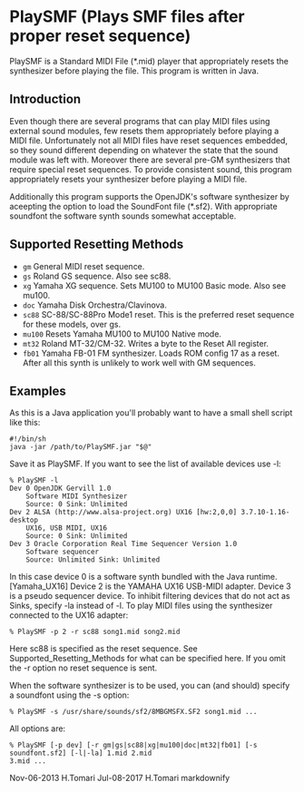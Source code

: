 # PlaySMF (Plays SMF files after proper reset sequence)

PlaySMF is a Standard MIDI File (*.mid) player that appropriately resets the
synthesizer before playing the file. This program is written in Java.

## Introduction

Even though there are several programs that can play MIDI files using external
sound modules, few resets them appropriately before playing a MIDI file.
Unfortunately not all MIDI files have reset sequences embedded, so they sound
different depending on whatever the state that the sound module was left with.
Moreover there are several pre-GM synthesizers that require special reset
sequences. To provide consistent sound, this program appropriately resets your
synthesizer before playing a MIDI file.

Additionally this program supports the OpenJDK's software synthesizer by
aceepting the option to load the SoundFont file (*.sf2). With appropriate
soundfont the software synth sounds somewhat acceptable.

## Supported Resetting Methods
  
* `gm` General MIDI reset sequence.
* `gs` Roland GS sequence. Also see sc88.
* `xg` Yamaha XG sequence. Sets MU100 to MU100 Basic mode. Also see mu100.
* `doc` Yamaha Disk Orchestra/Clavinova.
* `sc88` SC-88/SC-88Pro Mode1 reset. This is the preferred reset sequence for these models, over gs.
* `mu100` Resets Yamaha MU100 to MU100 Native mode.
* `mt32` Roland MT-32/CM-32. Writes a byte to the Reset All register.
* `fb01` Yamaha FB-01 FM synthesizer. Loads ROM config 17 as a reset. After all this synth is unlikely to work well with GM sequences.

## Examples

As this is a Java application you'll probably want to have a small shell script
like this:

```
#!/bin/sh
java -jar /path/to/PlaySMF.jar "$@"
```

Save it as PlaySMF.
If you want to see the list of available devices use -l:

```
% PlaySMF -l
Dev 0 OpenJDK Gervill 1.0
    Software MIDI Synthesizer
    Source: 0 Sink: Unlimited
Dev 2 ALSA (http://www.alsa-project.org) UX16 [hw:2,0,0] 3.7.10-1.16-desktop
    UX16, USB MIDI, UX16
    Source: 0 Sink: Unlimited
Dev 3 Oracle Corporation Real Time Sequencer Version 1.0
    Software sequencer
    Source: Unlimited Sink: Unlimited
```

In this case device 0 is a software synth bundled with the Java runtime.
[Yamaha_UX16] Device 2 is the YAMAHA UX16 USB-MIDI adapter. Device 3 is a
pseudo sequencer device. To inhibit filtering devices that do not act as Sinks,
specify -la instead of -l.
To play MIDI files using the synthesizer connected to the UX16 adapter:

```
% PlaySMF -p 2 -r sc88 song1.mid song2.mid
```

Here sc88 is specified as the reset sequence. See Supported_Resetting_Methods
for what can be specified here. If you omit the -r option no reset sequence is
sent.

When the software synthesizer is to be used, you can (and should) specify a 
soundfont using the -s option:

```
% PlaySMF -s /usr/share/sounds/sf2/8MBGMSFX.SF2 song1.mid ...
```

All options are:

```
% PlaySMF [-p dev] [-r gm|gs|sc88|xg|mu100|doc|mt32|fb01] [-s soundfont.sf2] [-l|-la] 1.mid 2.mid
3.mid ...
```

Nov-06-2013 H.Tomari
Jul-08-2017 H.Tomari markdownify
